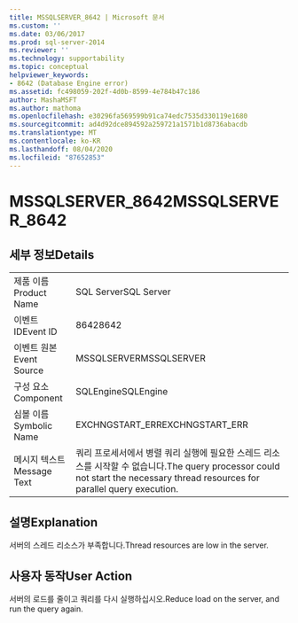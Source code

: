 ```yaml
---
title: MSSQLSERVER_8642 | Microsoft 문서
ms.custom: ''
ms.date: 03/06/2017
ms.prod: sql-server-2014
ms.reviewer: ''
ms.technology: supportability
ms.topic: conceptual
helpviewer_keywords:
- 8642 (Database Engine error)
ms.assetid: fc498059-202f-4d0b-8599-4e784b47c186
author: MashaMSFT
ms.author: mathoma
ms.openlocfilehash: e30296fa569599b91ca74edc7535d330119e1680
ms.sourcegitcommit: ad4d92dce894592a259721a1571b1d8736abacdb
ms.translationtype: MT
ms.contentlocale: ko-KR
ms.lasthandoff: 08/04/2020
ms.locfileid: "87652853"
---
```

# <a name="mssqlserver_8642"></a><span data-ttu-id="a645a-102">MSSQLSERVER_8642</span><span class="sxs-lookup"><span data-stu-id="a645a-102">MSSQLSERVER_8642</span></span>
    
## <a name="details"></a><span data-ttu-id="a645a-103">세부 정보</span><span class="sxs-lookup"><span data-stu-id="a645a-103">Details</span></span>  
  
|||  
|-|-|  
|<span data-ttu-id="a645a-104">제품 이름</span><span class="sxs-lookup"><span data-stu-id="a645a-104">Product Name</span></span>|<span data-ttu-id="a645a-105">SQL Server</span><span class="sxs-lookup"><span data-stu-id="a645a-105">SQL Server</span></span>|  
|<span data-ttu-id="a645a-106">이벤트 ID</span><span class="sxs-lookup"><span data-stu-id="a645a-106">Event ID</span></span>|<span data-ttu-id="a645a-107">8642</span><span class="sxs-lookup"><span data-stu-id="a645a-107">8642</span></span>|  
|<span data-ttu-id="a645a-108">이벤트 원본</span><span class="sxs-lookup"><span data-stu-id="a645a-108">Event Source</span></span>|<span data-ttu-id="a645a-109">MSSQLSERVER</span><span class="sxs-lookup"><span data-stu-id="a645a-109">MSSQLSERVER</span></span>|  
|<span data-ttu-id="a645a-110">구성 요소</span><span class="sxs-lookup"><span data-stu-id="a645a-110">Component</span></span>|<span data-ttu-id="a645a-111">SQLEngine</span><span class="sxs-lookup"><span data-stu-id="a645a-111">SQLEngine</span></span>|  
|<span data-ttu-id="a645a-112">심볼 이름</span><span class="sxs-lookup"><span data-stu-id="a645a-112">Symbolic Name</span></span>|<span data-ttu-id="a645a-113">EXCHNGSTART_ERR</span><span class="sxs-lookup"><span data-stu-id="a645a-113">EXCHNGSTART_ERR</span></span>|  
|<span data-ttu-id="a645a-114">메시지 텍스트</span><span class="sxs-lookup"><span data-stu-id="a645a-114">Message Text</span></span>|<span data-ttu-id="a645a-115">쿼리 프로세서에서 병렬 쿼리 실행에 필요한 스레드 리소스를 시작할 수 없습니다.</span><span class="sxs-lookup"><span data-stu-id="a645a-115">The query processor could not start the necessary thread resources for parallel query execution.</span></span>|  
  
## <a name="explanation"></a><span data-ttu-id="a645a-116">설명</span><span class="sxs-lookup"><span data-stu-id="a645a-116">Explanation</span></span>  
 <span data-ttu-id="a645a-117">서버의 스레드 리소스가 부족합니다.</span><span class="sxs-lookup"><span data-stu-id="a645a-117">Thread resources are low in the server.</span></span>  
  
## <a name="user-action"></a><span data-ttu-id="a645a-118">사용자 동작</span><span class="sxs-lookup"><span data-stu-id="a645a-118">User Action</span></span>  
 <span data-ttu-id="a645a-119">서버의 로드를 줄이고 쿼리를 다시 실행하십시오.</span><span class="sxs-lookup"><span data-stu-id="a645a-119">Reduce load on the server, and run the query again.</span></span>  
  
  
